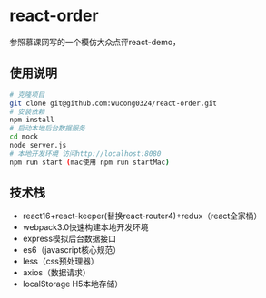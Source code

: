 # react-order

参照慕课网写的一个模仿大众点评react-demo，


## 使用说明

``` bash
# 克隆项目
git clone git@github.com:wucong0324/react-order.git
# 安装依赖
npm install
# 启动本地后台数据服务
cd mock
node server.js
# 本地开发环境 访问http://localhost:8080
npm run start (mac使用 npm run startMac)
```


## 技术栈
- react16+react-keeper(替换react-router4)+redux（react全家桶）
- webpack3.0快速构建本地开发环境
- express模拟后台数据接口
- es6（javascript核心规范）
- less（css预处理器）
- axios（数据请求）
- localStorage H5本地存储）
